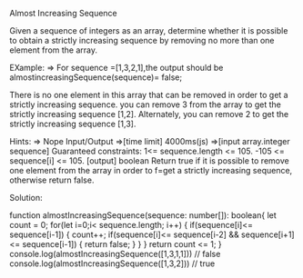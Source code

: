Almost Increasing Sequence

Given a sequence of integers as an array, determine whether it is possible to obtain a strictly increasing sequence by removing no more than one element from the array.

EXample:
  => For sequence =[1,3,2,1],the output should be almostincreasingSequence(sequence)= false;

There is no one element in this array that can be removed in order to get a strictly increasing sequence.
 you can remove 3 from the array to get the strictly increasing sequence [1,2]. Alternately, you can remove 2 to get the strictly increasing sequence [1,3].

Hints:
  => Nope
Input/Output
  =>[time limit] 4000ms(js)
  =>[input array.integer sequence]
Guaranteed constraints:
 1<= sequence.length <= 105.
-105 <= sequence[i] <= 105.
[output] boolean
Return true if it is possible to remove one element from the array in order to f=get a strictly increasing sequence, otherwise return false.


Solution:

function almostIncreasingSequence(sequence: number[]): boolean{
  let count = 0;
  for(let i=0;i< sequence.length; i++)
  {
     if(sequence[i]<= sequence[i-1])
        {
	  count++;
	  if(sequence[i]<= sequence[i-2] && sequence[i+1] <= sequence[i-1])
		{
		   return false;
		}
        }
  }
  return count <= 1;
}
console.log(almostIncreasingSequence([1,3,1,1]))  // false
console.log(almostIncreasingSequence([1,3,2]))  // true

